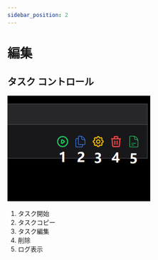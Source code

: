 ```yaml
---
sidebar_position: 2
---
```


# 編集

## タスク コントロール
![Task Control](../assets/task_control.png)

1. タスク開始
2. タスクコピー
3. タスク編集
4. 削除
5. ログ表示